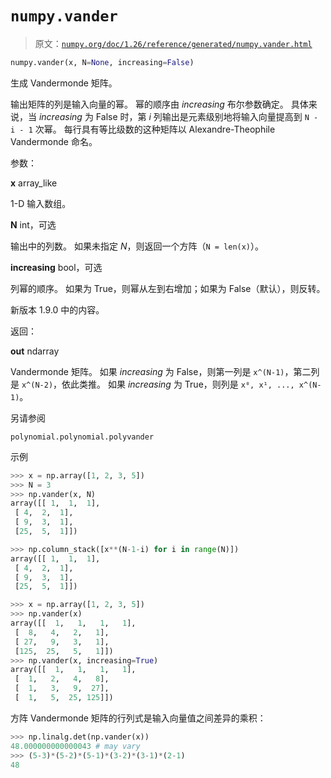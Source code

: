 # `numpy.vander`

> 原文：[`numpy.org/doc/1.26/reference/generated/numpy.vander.html`](https://numpy.org/doc/1.26/reference/generated/numpy.vander.html)

```py
numpy.vander(x, N=None, increasing=False)
```

生成 Vandermonde 矩阵。

输出矩阵的列是输入向量的幂。 幂的顺序由 *increasing* 布尔参数确定。 具体来说，当 *increasing* 为 False 时，第 *i* 列输出是元素级别地将输入向量提高到 `N - i - 1` 次幂。 每行具有等比级数的这种矩阵以 Alexandre-Theophile Vandermonde 命名。

参数：

**x** array_like

1-D 输入数组。

**N** int，可选

输出中的列数。 如果未指定 *N*，则返回一个方阵（`N = len(x)`）。

**increasing** bool，可选

列幂的顺序。 如果为 True，则幂从左到右增加；如果为 False（默认），则反转。

新版本 1.9.0 中的内容。

返回：

**out** ndarray

Vandermonde 矩阵。 如果 *increasing* 为 False，则第一列是 `x^(N-1)`，第二列是 `x^(N-2)`，依此类推。 如果 *increasing* 为 True，则列是 `x⁰, x¹, ..., x^(N-1)`。

另请参阅

`polynomial.polynomial.polyvander`

示例

```py
>>> x = np.array([1, 2, 3, 5])
>>> N = 3
>>> np.vander(x, N)
array([[ 1,  1,  1],
 [ 4,  2,  1],
 [ 9,  3,  1],
 [25,  5,  1]]) 
```

```py
>>> np.column_stack([x**(N-1-i) for i in range(N)])
array([[ 1,  1,  1],
 [ 4,  2,  1],
 [ 9,  3,  1],
 [25,  5,  1]]) 
```

```py
>>> x = np.array([1, 2, 3, 5])
>>> np.vander(x)
array([[  1,   1,   1,   1],
 [  8,   4,   2,   1],
 [ 27,   9,   3,   1],
 [125,  25,   5,   1]])
>>> np.vander(x, increasing=True)
array([[  1,   1,   1,   1],
 [  1,   2,   4,   8],
 [  1,   3,   9,  27],
 [  1,   5,  25, 125]]) 
```

方阵 Vandermonde 矩阵的行列式是输入向量值之间差异的乘积：

```py
>>> np.linalg.det(np.vander(x))
48.000000000000043 # may vary
>>> (5-3)*(5-2)*(5-1)*(3-2)*(3-1)*(2-1)
48 
```

